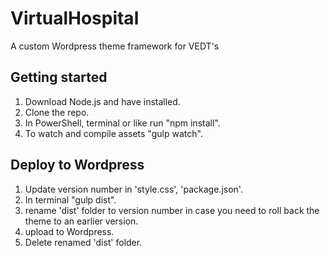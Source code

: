# VirtualHospital

A custom Wordpress theme framework for VEDT's 

## Getting started

1. Download Node.js and have installed.
2. Clone the repo.
3. In PowerShell, terminal or like run "npm install".
4. To watch and compile assets "gulp watch".

## Deploy to Wordpress

1. Update version number in 'style.css', 'package.json'.
2. In terminal "gulp dist".
3. rename 'dist' folder to version number in case you need to roll back the theme to an earlier version.
4. upload to Wordpress.
5. Delete renamed 'dist' folder.
